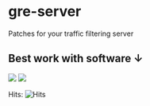 # gre-server
Patches for your traffic filtering server

## Best work with software ↓
[![](https://i.imgur.com/dlby7pI.png)](https://github.com/Rezanans-wow/BZ-antiddos)  [![](https://media.discordapp.net/attachments/805374579391594557/888708336340582420/unknown.png?width=128&height=172)](https://github.com/Rezanans-wow/BZ-antiddos)

Hits: ![Hits](https://hitcounter.pythonanywhere.com/count/tag.svg?url=https://github.com/Rezanans-wow/gre-server/)
